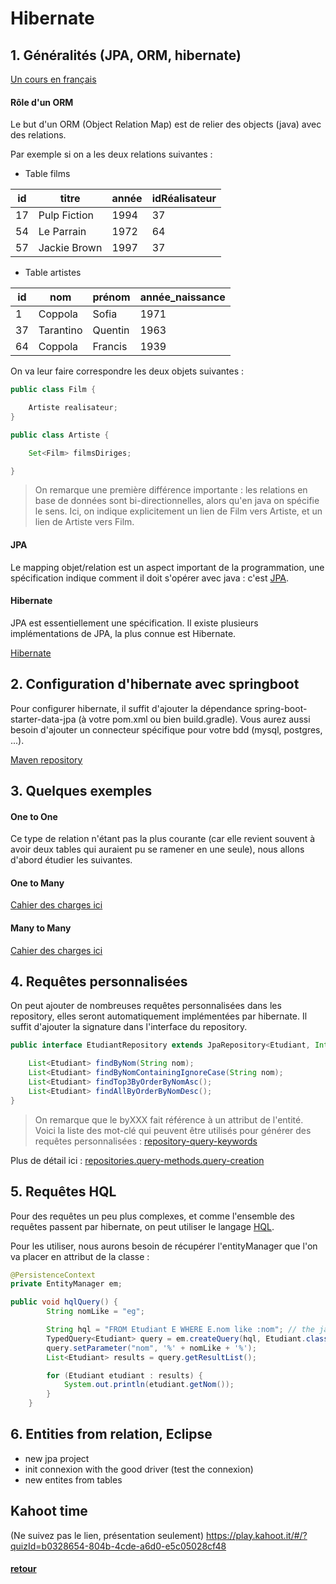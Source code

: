 # Hibernate


## 1. Généralités (JPA, ORM, hibernate)

[Un cours en français](http://orm.bdpedia.fr/introjpa.html)

#### Rôle d'un ORM

Le but d'un ORM (Object Relation Map) est de relier des objects (java) avec des relations.

Par exemple si on a les deux relations suivantes :

* Table films

id |titre        |année|idRéalisateur
---|---          |---  |---          
17 |Pulp Fiction |1994 |37
54 |Le Parrain   |1972 |64
57 |Jackie Brown |1997 |37

* Table artistes

id  |nom      |prénom   |année_naissance
--- |---      |---      |---
1   |Coppola	|Sofia	  |1971
37	|Tarantino|Quentin	|1963
64	|Coppola  |Francis	|1939


On va leur faire correspondre les deux objets suivantes :

```java
public class Film {

	Artiste realisateur;
}
```

```java
public class Artiste {

	Set<Film> filmsDiriges;

}
```
> On remarque une première différence importante : les relations en base de données sont bi-directionnelles, alors qu'en java on spécifie le sens. Ici, on indique explicitement un lien de Film vers Artiste, et un lien de Artiste vers Film.

#### JPA

Le mapping objet/relation est un aspect important de la programmation, une spécification indique comment il doit s'opérer avec java : c'est [JPA](https://fr.wikipedia.org/wiki/Java_Persistence_API).

#### Hibernate

JPA est essentiellement une spécification. Il existe plusieurs implémentations de JPA, la plus connue est Hibernate.

[Hibernate](https://fr.wikipedia.org/wiki/Hibernate)

## 2. Configuration d'hibernate avec springboot

Pour configurer hibernate, il suffit d'ajouter la dépendance spring-boot-starter-data-jpa (à votre pom.xml ou bien build.gradle). Vous aurez aussi besoin d'ajouter un connecteur spécifique pour votre bdd (mysql, postgres, ...).

[Maven repository](https://mvnrepository.com/)


## 3. Quelques exemples

#### One to One

Ce type de relation n'étant pas la plus courante (car elle revient souvent à avoir deux tables qui auraient pu se ramener en une seule), nous allons d'abord étudier les suivantes.

#### One to Many

[Cahier des charges ici](oneToMany/README.md)

#### Many to Many

[Cahier des charges ici](manyToMany/README.md)

## 4. Requêtes personnalisées

On peut ajouter de nombreuses requêtes personnalisées dans les repository, elles seront automatiquement implémentées par hibernate. Il suffit d'ajouter la signature dans l'interface du repository.

```java
public interface EtudiantRepository extends JpaRepository<Etudiant, Integer> {

	List<Etudiant> findByNom(String nom);
	List<Etudiant> findByNomContainingIgnoreCase(String nom);
	List<Etudiant> findTop3ByOrderByNomAsc();
	List<Etudiant> findAllByOrderByNomDesc();
}
```
> On remarque que le byXXX fait référence à un attribut de l'entité.
> Voici la liste des mot-clé qui peuvent être utilisés pour générer des requêtes personnalisées : [repository-query-keywords](https://docs.spring.io/spring-data/jpa/docs/current/reference/html/#repository-query-keywords)

Plus de détail ici : [repositories.query-methods.query-creation](https://docs.spring.io/spring-data/jpa/docs/current/reference/html/#repositories.query-methods.query-creation)

## 5. Requêtes HQL

Pour des requêtes un peu plus complexes, et comme l'ensemble des requêtes passent par hibernate, on peut utiliser le langage [HQL](https://docs.jboss.org/hibernate/orm/3.5/reference/fr-FR/html/queryhql.html).

Pour les utiliser, nous aurons besoin de récupérer l'entityManager que l'on va placer en attribut de la classe :

```java
@PersistenceContext
private EntityManager em;
```

```java
public void hqlQuery() {
		String nomLike = "eg";

		String hql = "FROM Etudiant E WHERE E.nom like :nom"; // the java class, not entity
		TypedQuery<Etudiant> query = em.createQuery(hql, Etudiant.class);
		query.setParameter("nom", '%' + nomLike + '%');
		List<Etudiant> results = query.getResultList();

		for (Etudiant etudiant : results) {
			System.out.println(etudiant.getNom());
		}
	}
```

## 6. Entities from relation, Eclipse

- new jpa project
- init connexion with the good driver (test the connexion)
- new entites from tables

## Kahoot time

(Ne suivez pas le lien, présentation seulement) https://play.kahoot.it/#/?quizId=b0328654-804b-4cde-a6d0-e5c05028cf48

#### [retour](../README.md)
